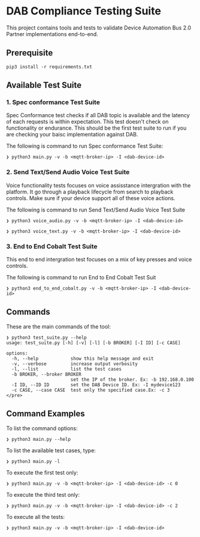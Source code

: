 # DAB Compliance Testing Suite #

This project contains tools and tests to validate Device Automation Bus 2.0 Partner implementations end-to-end.

## Prerequisite ##
```
pip3 install -r requirements.txt
```

## Available Test Suite ##

### 1. Spec conformance Test Suite ###

Spec Conformance test checks if all DAB topic is available and the latency of each requests is within expectation. 
This test doesn't check on functionality or endurance. This should be the first test suite to run if you are checking your baisc implementation against DAB.

The following is command to run Spec conformance Test Suite:
```
❯ python3 main.py -v -b <mqtt-broker-ip> -I <dab-device-id>
```


### 2. Send Text/Send Audio Voice Test Suite ###

Voice functionality tests focuses on voice assisstance intergration with the platform. It go through a playback lifecycle from search to playback controls. Make sure if your device support all of these voice actions. 

The following is command to run Send Text/Send Audio Voice Test Suite
```
❯ python3 voice_audio.py -v -b <mqtt-broker-ip> -I <dab-device-id>

❯ python3 voice_text.py -v -b <mqtt-broker-ip> -I <dab-device-id>
```

### 3. End to End Cobalt Test Suite ###

This end to end intergration test focuses on a mix of key presses and voice controls.

The following is command to run End to End Cobalt Test Suit

```
❯ python3 end_to_end_cobalt.py -v -b <mqtt-broker-ip> -I <dab-device-id>
```


## Commands ##

These are the main commands of the tool:

```
❯ python3 test_suite.py --help
usage: test_suite.py [-h] [-v] [-l] [-b BROKER] [-I ID] [-c CASE]

options:
  -h, --help            show this help message and exit
  -v, --verbose         increase output verbosity
  -l, --list            list the test cases
  -b BROKER, --broker BROKER
                        set the IP of the broker. Ex: -b 192.168.0.100
  -I ID, --ID ID        set the DAB Device ID. Ex: -I mydevice123
  -c CASE, --case CASE  test only the specified case.Ex: -c 3
</pre>

```

## Command Examples ##

To list the command options:

```
❯ python3 main.py --help
```

To list the available test cases, type:

```
❯ python3 main.py -l
```

To execute the first test only:

```
❯ python3 main.py -v -b <mqtt-broker-ip> -I <dab-device-id> -c 0
```

To execute the third test only:

```
❯ python3 main.py -v -b <mqtt-broker-ip> -I <dab-device-id> -c 2
```

To execute all the tests:

```
❯ python3 main.py -v -b <mqtt-broker-ip> -I <dab-device-id>
```